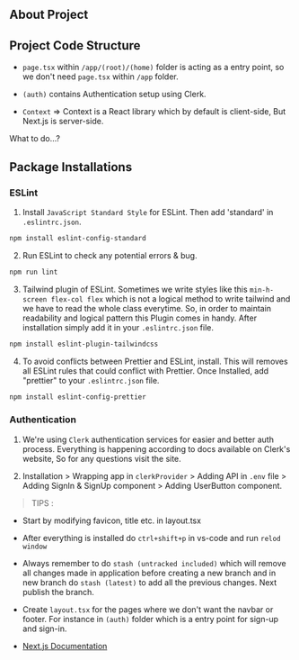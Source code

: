 ## About Project

## Project Code Structure

- `page.tsx` within `/app/(root)/(home)` folder is acting as a entry point, so we don't need `page.tsx` within `/app` folder.

- `(auth)` contains Authentication setup using Clerk.

- `Context` => Context is a React library which by default is client-side, But Next.js is server-side.

What to do...?

## Package Installations

### ESLint

1.  Install `JavaScript Standard Style` for ESLint. Then add 'standard' in `.eslintrc.json`.

```bash
npm install eslint-config-standard
```

2. Run ESLint to check any potential errors & bug.

```bash
npm run lint
```

3. Tailwind plugin of ESLint.
   Sometimes we write styles like this `min-h-screen flex-col flex` which is not a logical method to write tailwind and we have to read the whole class everytime. So, in order to maintain readability and logical pattern this Plugin comes in handy.
   After installation simply add it in your `.eslintrc.json` file.

```bash
npm install eslint-plugin-tailwindcss
```

4. To avoid conflicts between Prettier and ESLint, install.
   This will removes all ESLint rules that could conflict with Prettier. Once Installed, add "prettier" to your `.eslintrc.json` file.

```bash
npm install eslint-config-prettier
```

### Authentication

1. We're using `Clerk` authentication services for easier and better auth process. Everything is happening according to docs available on Clerk's website, So for any questions visit the site.

2. Installation > Wrapping app in `clerkProvider` > Adding API in `.env` file > Adding SignIn & SignUp component > Adding UserButton component.

> TIPS :

- Start by modifying favicon, title etc. in layout.tsx

- After everything is installed do `ctrl+shift+p` in vs-code and run `relod window`

- Always remember to do `stash (untracked included)` which will remove all changes made in application before creating a new branch and in new branch do `stash (latest)` to add all the previous changes. Next publish the branch.

- Create `layout.tsx` for the pages where we don't want the navbar or footer. For instance in `(auth)` folder which is a entry point for sign-up and sign-in.

- [Next.js Documentation](https://nextjs.org/docs)
